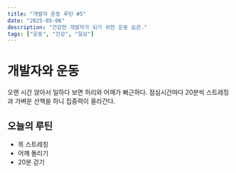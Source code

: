 ```yaml
---
title: "개발자 운동 루틴 #5"
date: "2025-05-06"
description: "건강한 개발자가 되기 위한 운동 습관."
tags: ["운동", "건강", "일상"]
---
```


# 개발자와 운동

오랜 시간 앉아서 일하다 보면 허리와 어깨가 뻐근하다. 점심시간마다 20분씩 스트레칭과 가벼운 산책을 하니 집중력이 올라간다.

## 오늘의 루틴

- 목 스트레칭
- 어깨 돌리기
- 20분 걷기
